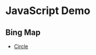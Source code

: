 # JavaScript Demo

## Bing Map

* [Circle](https://marskid.github.io/pages/bing-map/circle/index.html)
